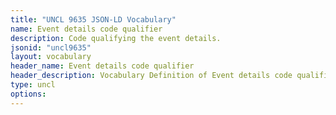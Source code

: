 ```yaml
---
title: "UNCL 9635 JSON-LD Vocabulary"
name: Event details code qualifier
description: Code qualifying the event details.
jsonid: "uncl9635"
layout: vocabulary
header_name: Event details code qualifier
header_description: Vocabulary Definition of Event details code qualifier semantics in HTML format. JSON-LD format is available at [uncl9635.jsonld](/vocabulary/uncl9635.jsonld)
type: uncl
options:
---
```

